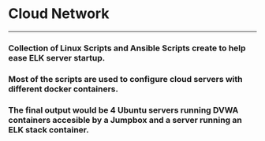 # Cloud Network
---
### Collection of Linux Scripts and Ansible Scripts create to help ease ELK server startup.

### Most of the scripts are used to configure cloud servers with different docker containers.
### The final output would be 4 Ubuntu servers running DVWA containers accesible by a Jumpbox and a server running an ELK stack container. 